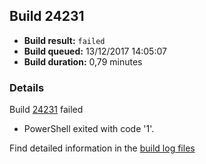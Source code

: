 ## Build 24231
- **Build result:** `failed`
- **Build queued:** 13/12/2017 14:05:07
- **Build duration:** 0,79 minutes
### Details
Build [24231](https://winappstudio.visualstudio.com/web/build.aspx?pcguid=a4ef43be-68ce-4195-a619-079b4d9834c2&builduri=vstfs%3a%2f%2f%2fBuild%2fBuild%2f24231) failed

+ PowerShell exited with code '1'.

Find detailed information in the [build log files](https://uwpctdiags.blob.core.windows.net/buildlogs/24231_logs.zip)
